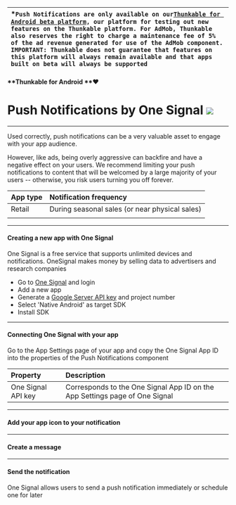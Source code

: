 | \*`Push Notifications are only available on our`[`Thunkable for Android beta platform`](http://beta.thunkable.com/)`, our platform for testing out new features on the Thunkable platform. For AdMob, Thunkable also reserves the right to charge a maintenance fee of 5% of the ad revenue generated for use of the AdMob component. IMPORTANT: Thunkable does not guarantee that features on this platform will always remain available and that apps built on beta will always be supported` |
| :--- |


#### **Thunkable for Android **❤

# Push Notifications by One Signal ![](/assets/one-signal-icon.png)

---

Used correctly, push notifications can be a very valuable asset to engage with your app audience.

However, like ads, being overly aggressive can backfire and have a negative effect on your users. We recommend limiting your push notifications to content that will be welcomed by a large majority of your users -- otherwise, you risk users turning you off forever.

| App type | Notification frequency |
| :--- | :--- |
| Retail | During seasonal sales \(or near physical sales\) |
|  |  |

---

#### Creating a new app with One Signal

One Signal is a free service that supports unlimited devices and notifications. OneSignal makes money by selling data to advertisers and research companies

* Go to [One Signal](https://onesignal.com/) and login
* Add a new app
* Generate a [Google Server API key](https://documentation.onesignal.com/docs/generate-a-google-server-api-key) and project number
* Select 'Native Android' as target SDK
* Install SDK

---

#### Connecting One Signal with your app

Go to the App Settings page of your app and copy the One Signal App ID into the properties of the Push Notifications component

| Property | Description |
| :--- | :--- |
| One Signal API key | Corresponds to the One Signal App ID on the App Settings page of One Signal |

---

#### Add your app icon to your notification

---

#### Create a message

---

#### Send the notification

One Signal allows users to send a push notification immediately or schedule one for later

